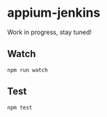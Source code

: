 appium-jenkins
===================

Work in progress, stay tuned!

## Watch

```
npm run watch
```

## Test

```
npm test
```
